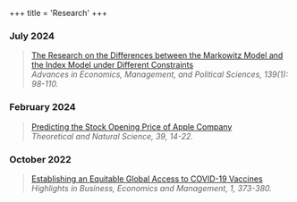 +++
title = 'Research'
+++

### July 2024
> [The Research on the Differences between the Markowitz Model and the Index Model under Different Constraints](https://doi.org/10.54254/2754-1169/2024.19237)  
> *Advances in Economics, Management, and Political Sciences, 139(1): 98-110.*

### February 2024
> [Predicting the Stock Opening Price of Apple Company](https://doi.org/10.54254/2753-8818/39/20240583)  
> *Theoretical and Natural Science, 39, 14-22.*

### October 2022
> [Establishing an Equitable Global Access to COVID-19 Vaccines](https://doi.org/10.54097/hbem.v1i.3012)  
> *Highlights in Business, Economics and Management, 1, 373-380.*
